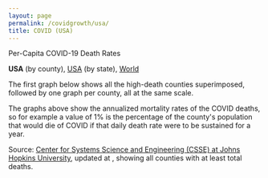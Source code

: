 ```yaml
---
layout: page
permalink: /covidgrowth/usa/
title: COVID (USA)
---
```


<script src="https://cdn.jsdelivr.net/npm/moment@2.24.0" defer></script>
<script src="https://cdn.jsdelivr.net/npm/chart.js@2.8.0" defer></script>
<script src="/covidgrowth/data_us.js" defer></script>
<script src="/covidgrowth/usa.js" defer></script>

Per-Capita COVID-19 Death Rates

**USA** (by county), [USA](/covidgrowth/state)  (by state), [World](/covidgrowth/world) 

The first graph below shows all the high-death counties superimposed, followed by one graph per county, all at the same scale.

<section id="sectionElement"></section>

The graphs above show the annualized mortality rates of the COVID deaths, so for example a value of 1% is the percentage of the county's population that would die of COVID if that daily death rate were to be sustained for a year.


Source: [Center for Systems Science and Engineering (CSSE) at Johns Hopkins University][1],
updated at <span id="updateTimeElement"></span>, showing all counties with at least <span id="minTotalDeathsElement"></span> total deaths.

[1]: https://github.com/CSSEGISandData/COVID-19
